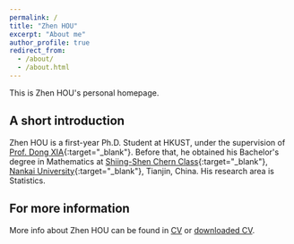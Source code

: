 ```yaml
---
permalink: /
title: "Zhen HOU"
excerpt: "About me"
author_profile: true
redirect_from: 
  - /about/
  - /about.html
---
```


This is Zhen HOU's personal homepage.

## A short introduction
Zhen HOU is a first-year Ph.D. Student at HKUST, under the supervision of [Prof. Dong XIA](https://www.math.hkust.edu.hk/~madxia/){:target="_blank"}. Before that, he obtained his Bachelor's degree in Mathematics at [Shiing-Shen Chern Class](https://math.nankai.edu.cn/2023/0730/c5591a516908/page.htm){:target="_blank"}, [Nankai University](https://www.nankai.edu.cn/main.htm){:target="_blank"}, Tianjin, China. His research area is Statistics.

## For more information
More info about Zhen HOU can be found in [CV](https://zhen-hou.github.io/cv/) or [downloaded CV](http://zhen-hou.github.io/files/CV_ZeJIANG.pdf).
